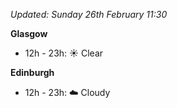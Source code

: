 *Updated: Sunday 26th February 11:30*

**Glasgow**

* 12h - 23h: :sunny: Clear

**Edinburgh**

* 12h - 23h: :cloud: Cloudy
